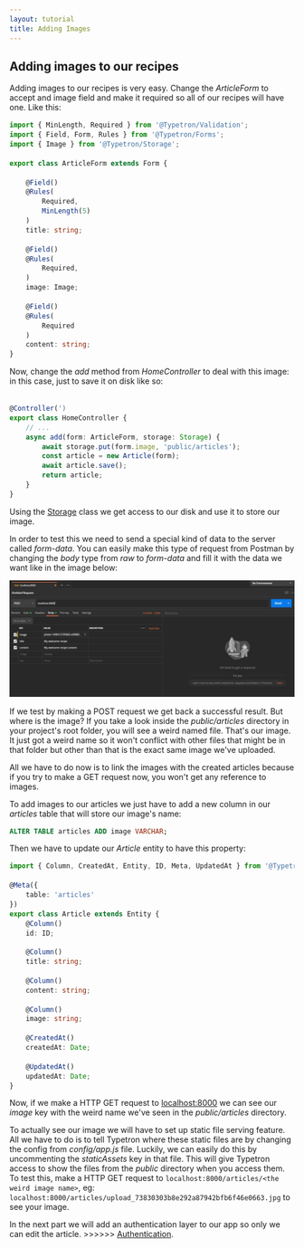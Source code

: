 ```yaml
---
layout: tutorial
title: Adding Images
---
```


## Adding images to our recipes

Adding images to our recipes is very easy. Change the _ArticleForm_ to accept and
image field and make it required so all of our recipes will have one. Like this:

```ts
import { MinLength, Required } from '@Typetron/Validation';
import { Field, Form, Rules } from '@Typetron/Forms';
import { Image } from '@Typetron/Storage';

export class ArticleForm extends Form {

    @Field()
    @Rules(
        Required,
        MinLength(5)
    )
    title: string;

    @Field()
    @Rules(
        Required,
    )
    image: Image;

    @Field()
    @Rules(
        Required
    )
    content: string;
}
```

Now, change the  _add_ method from _HomeController_ to deal with this image: in this
case, just to save it on disk like so:

```ts

@Controller(')
export class HomeController {
    // ...
    async add(form: ArticleForm, storage: Storage) {
        await storage.put(form.image, 'public/articles');
        const article = new Article(form);
        await article.save();
        return article;
    }
}
```

Using the [Storage](/docs/files) class we get access to our disk and use it to store our image.

In order to test this we need to send a special kind of data to the server called
_form-data_. You can easily make this type of request from Postman by changing the
_body_ type from _raw_ to _form-data_ and fill it with the data we want like in the
image below:


<p align="center" class="window">
  <img src="/images/tutorials/blog/adding-image.jpg" />
</p> 

If we test by making a POST request we get back a successful result. But where is
the image? If you take a look inside the _public/articles_ directory in your 
project's root folder, you will see a weird named file. That's our image. It just 
got a weird name so it won't conflict with other files that might be in that folder
but other than that is the exact same image we've uploaded.

All we have to do now is to link the images with the created articles because if
you try to make a GET request now, you won't get any reference to images.

To add images to our articles we just have to add a new column in our _articles_
table that will store our image's name:

```sql
ALTER TABLE articles ADD image VARCHAR;
```

Then we have to update our _Article_ entity to have this property:

```ts
import { Column, CreatedAt, Entity, ID, Meta, UpdatedAt } from '@Typetron/Database';

@Meta({
    table: 'articles'
})
export class Article extends Entity {
    @Column()
    id: ID;

    @Column()
    title: string;

    @Column()
    content: string;

    @Column()
    image: string;

    @CreatedAt()
    createdAt: Date;

    @UpdatedAt()
    updatedAt: Date;
}
```

Now, if we make a HTTP GET request to [localhost:8000](http://localhost:8000) we can see our
_image_ key with the weird name we've seen in the _public/articles_ directory.

To actually see our image we will have to set up static file serving feature. All we have to
do is to tell Typetron where these static files are by changing the config from _config/app.js_
file. Luckily, we can easily do this by uncommenting the _staticAssets_ key in that file. 
This will give Typetron access to show the files from the _public_ directory when you access 
them. To test this, make a HTTP GET request to `localhost:8000/articles/<the weird image name>`, eg:
`localhost:8000/articles/upload_73830303b8e292a87942bfb6f46e0663.jpg` to see your image.  
 
In the next part we will add an authentication layer to our app so only we can edit the
 article. >>>>>> [Authentication](auth).
